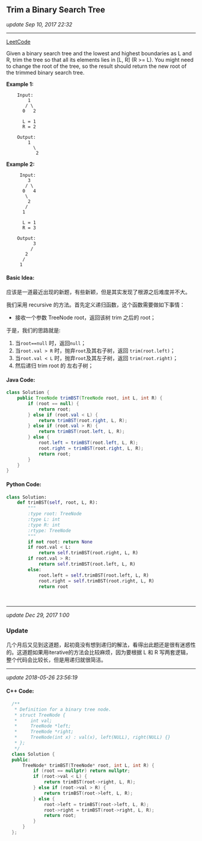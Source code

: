 ## Trim a Binary Search Tree
_update Sep 10, 2017  22:32_

---
[LeetCode](https://leetcode.com/problems/trim-a-binary-search-tree/description/)

Given a binary search tree and the lowest and highest boundaries as L and R, trim the tree so that all its elements lies in [L, R] (R >= L). You might need to change the root of the tree, so the result should return the new root of the trimmed binary search tree.

**Example 1:**

        Input:
            1
           / \
          0   2

          L = 1
          R = 2

        Output:
            1
              \
               2
**Example 2:**

         Input:
            3
           / \
          0   4
           \
            2
           /
          1

          L = 1
          R = 3

        Output:
              3
             /
           2   
          /
         1

#### Basic Idea:
应该是一道最近出现的新题，有些新颖，但是其实发现了根源之后难度并不大。

我们采用 recursive 的方法。首先定义递归函数，这个函数需要做如下事情：  

-  接收一个参数 TreeNode root，返回该树 trim 之后的 root；

于是，我们的思路就是:  

1.  当`root==null` 时，返回`null`；
2.  当`root.val > R` 时，抛弃`root`及其右子树，返回 `trim(root.left)`；
3.  当`root.val < L` 时，抛弃`root`及其左子树，返回 `trim(root.right)`；
4.  然后递归 trim root 的 左右子树；

#### Java Code:
```java
class Solution {
    public TreeNode trimBST(TreeNode root, int L, int R) {
        if (root == null) {
            return root;
        } else if (root.val < L) {
            return trimBST(root.right, L, R);
        } else if (root.val > R) {
            return trimBST(root.left, L, R);
        } else {
            root.left = trimBST(root.left, L, R);
            root.right = trimBST(root.right, L, R);
            return root;
        }
    }
}
```
#### Python Code:
```python
class Solution:
    def trimBST(self, root, L, R):
        """
        :type root: TreeNode
        :type L: int
        :type R: int
        :rtype: TreeNode
        """
        if not root: return None
        if root.val < L:
            return self.trimBST(root.right, L, R)
        if root.val > R:
            return self.trimBST(root.left, L, R)
        else:
            root.left = self.trimBST(root.left, L, R)
            root.right = self.trimBST(root.right, L, R)
            return root
```
<br>

---
_update Dec 29, 2017 1:00_

### Update
几个月后又见到这道题，起初竟没有想到递归的解法，看得出此题还是很有迷惑性的。这道题如果用iterative的方法会比较麻烦，因为要根据 L 和 R 写两套逻辑，整个代码会比较长，但是用递归就很简洁。     

---

_update 2018-05-26 23:56:19_

#### C++ Code:
```cpp
  /**
   * Definition for a binary tree node.
   * struct TreeNode {
   *     int val;
   *     TreeNode *left;
   *     TreeNode *right;
   *     TreeNode(int x) : val(x), left(NULL), right(NULL) {}
   * };
   */
  class Solution {
  public:
      TreeNode* trimBST(TreeNode* root, int L, int R) {
          if (root == nullptr) return nullptr;
          if (root->val < L) {
              return trimBST(root->right, L, R);
          } else if (root->val > R) {
              return trimBST(root->left, L, R);
          } else {
              root->left = trimBST(root->left, L, R);
              root->right = trimBST(root->right, L, R);
              return root;
          }
      }
  };
```
